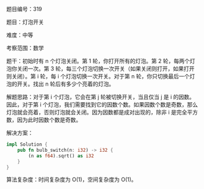 题目编号：319

题目：灯泡开关

难度：中等

考察范围：数学

题干：初始时有 n 个灯泡关闭。第 1 轮，你打开所有的灯泡。第 2 轮，每两个灯泡你关闭一次。第 3 轮，每三个灯泡切换一次开关（如果关闭则打开，如果打开则关闭）。第 i 轮，每 i 个灯泡切换一次开关。对于第 n 轮，你只切换最后一个灯泡的开关。找出 n 轮后有多少个亮着的灯泡。

解题思路：对于第 i 个灯泡，它会在第 j 轮被切换开关，当且仅当 j 是 i 的因数。因此，对于第 i 个灯泡，我们需要找到它的因数个数。如果因数个数是奇数，那么灯泡就会亮着，否则灯泡就会关闭。因为因数都是成对出现的，除非 i 是完全平方数，因为此时因数个数是奇数。

解决方案：

```rust
impl Solution {
    pub fn bulb_switch(n: i32) -> i32 {
        (n as f64).sqrt() as i32
    }
}
```

算法复杂度：时间复杂度为 O(1)，空间复杂度为 O(1)。